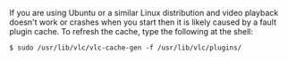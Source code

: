 If you are using Ubuntu or a similar Linux distribution and video playback doesn't work or crashes when you start then it is likely caused by a fault plugin cache. To refresh the cache, type the following at the shell:
```
$ sudo /usr/lib/vlc/vlc-cache-gen -f /usr/lib/vlc/plugins/
```